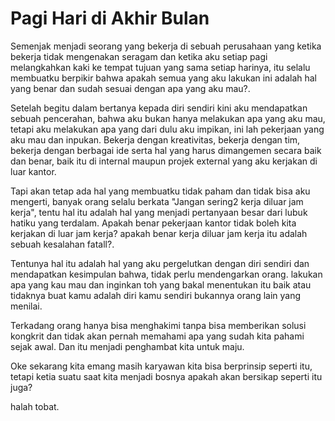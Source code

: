 # Pagi Hari di Akhir Bulan 

Semenjak menjadi seorang yang bekerja di sebuah perusahaan yang ketika bekerja tidak mengenakan seragam dan ketika aku setiap pagi melangkahkan kaki ke tempat tujuan yang sama setiap harinya, itu selalu membuatku berpikir bahwa apakah semua yang aku lakukan ini adalah hal yang benar dan sudah sesuai dengan apa yang aku mau?. 

Setelah begitu dalam bertanya kepada diri sendiri kini aku mendapatkan sebuah pencerahan, bahwa aku bukan hanya melakukan apa yang aku mau, tetapi aku melakukan apa yang dari dulu aku impikan, ini lah pekerjaan yang aku mau dan inpukan. Bekerja dengan kreativitas, bekerja dengan tim, bekerja dengan berbagai ide serta hal yang harus dimangemen secara baik dan benar, baik itu di internal maupun projek external yang aku kerjakan di luar kantor.

Tapi akan tetap ada hal yang membuatku tidak paham dan tidak bisa aku mengerti, banyak orang selalu berkata "Jangan sering2 kerja diluar jam kerja", tentu hal itu adalah hal yang menjadi pertanyaan besar dari lubuk hatiku yang terdalam. Apakah benar pekerjaan kantor tidak boleh kita  kerjakan di luar jam kerja? apakah benar kerja diluar jam kerja itu adalah sebuah kesalahan fatall?.

Tentunya hal itu adalah hal yang aku pergelutkan dengan diri sendiri  dan mendapatkan kesimpulan bahwa, tidak perlu mendengarkan orang. lakukan apa yang kau mau dan inginkan toh yang bakal menentukan itu baik atau tidaknya buat kamu adalah diri kamu sendiri bukannya orang lain yang menilai. 

Terkadang orang hanya bisa menghakimi tanpa bisa memberikan solusi kongkrit dan tidak akan pernah memahami apa yang sudah kita pahami sejak awal. Dan itu menjadi penghambat kita untuk maju. 

Oke sekarang kita emang masih karyawan kita bisa berprinsip seperti itu, tetapi ketia suatu saat kita menjadi bosnya apakah akan bersikap seperti itu juga? 

halah tobat. 
